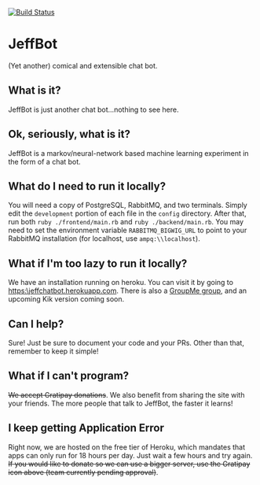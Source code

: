 [![Build Status](https://travis-ci.org/ARMmaster17/JeffBot.svg?branch=master)](https://travis-ci.org/ARMmaster17/JeffBot)

# JeffBot
(Yet another) comical and extensible chat bot.

## What is it?
JeffBot is just another chat bot...nothing to see here.

## Ok, seriously, what is it?
JeffBot is a markov/neural-network based machine learning experiment in the form of a chat bot.

## What do I need to run it locally?
You will need a copy of PostgreSQL, RabbitMQ, and two terminals. Simply edit the `development` portion of each file in the `config` directory. After that, run both `ruby ./frontend/main.rb` and `ruby ./backend/main.rb`. You may need to set the environment variable `RABBITMQ_BIGWIG_URL` to point to your RabbitMQ installation (for localhost, use `ampq:\\localhost`).

## What if I'm too lazy to run it locally?
We have an installation running on heroku. You can visit it by going to [https:\\jeffchatbot.herokuapp.com](https:\\jeffchatbot.herokuapp.com). There is also a [GroupMe group](https://groupme.com/join_group/21478794/zYbvId), and an upcoming Kik version coming soon.

## Can I help?
Sure! Just be sure to document your code and your PRs. Other than that, remember to keep it simple!

## What if I can't program?
~~We accept Gratipay donations~~. We also benefit from sharing the site with your friends. The more people that talk to JeffBot, the faster it learns!

## I keep getting **Application Error**
Right now, we are hosted on the free tier of Heroku, which mandates that apps can only run for 18 hours per day. Just wait a few hours and try again. ~~If you would like to donate so we can use a bigger server, use the Gratipay icon above (team currently pending approval)~~.
